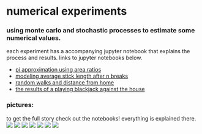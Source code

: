# numerical experiments
### using monte carlo and stochastic processes to estimate some numerical values.

each experiment has a accompanying jupyter notebook that explains the process and results. links to jupyter notebooks below.

 - [pi approximation using area ratios](https://github.com/michaelneuder/numerical_experiments/blob/master/pi/pi_approximation.ipynb)
 - [modeling average stick length after n breaks](https://github.com/michaelneuder/numerical_experiments/blob/master/stick_breaking/stick_breaking.ipynb)
  - [random walks and distance from home](https://github.com/michaelneuder/numerical_experiments/blob/master/random_walk/random_walks.ipynb)
  - [the results of a playing blackjack against the house](https://github.com/michaelneuder/numerical_experiments/blob/master/blackjack/bin/blackjack.py)
  
### pictures:
 to get the full story check out the notebooks! everything is explained there.
 ![](https://github.com/michaelneuder/numerical_experiments/blob/master/img/pi_appox.png)
 ![](https://github.com/michaelneuder/numerical_experiments/blob/master/img/pi_approx_iters.png)
 ![](https://github.com/michaelneuder/numerical_experiments/blob/master/img/stick_breaking.png)
 ![](https://github.com/michaelneuder/numerical_experiments/blob/master/img/stick_break_avg.png)
 ![](https://github.com/michaelneuder/numerical_experiments/blob/master/img/100w_10000s_aon.png)
 ![](https://github.com/michaelneuder/numerical_experiments/blob/master/img/3w_10000s_aon.png)
 ![](https://github.com/michaelneuder/numerical_experiments/blob/master/img/rand_walk.png)
 
